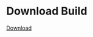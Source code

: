 # Download Build
[Download](https://github.com/Carmelosmexy1/Zoid-Updated/releases/tag/Download)
          
















